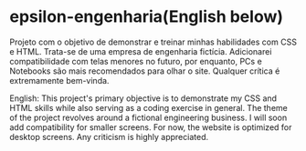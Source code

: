 # epsilon-engenharia(English below)
Projeto com o objetivo de demonstrar e treinar minhas habilidades com CSS e HTML. Trata-se de uma empresa de engenharia fictícia. Adicionarei compatibilidade com
telas menores no futuro, por enquanto, PCs e Notebooks são mais recomendados para olhar o site. Qualquer crítica é extremamente bem-vinda.

English:
This project's primary objective is to demonstrate my CSS and HTML skills while also serving as a coding exercise in general. 
The theme of the project revolves around a fictional engineering business. I will soon add compatibility for smaller screens. 
For now, the website is optimized for desktop screens. Any criticism is highly appreciated.
